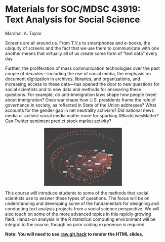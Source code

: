 Materials for SOC/MDSC 43919: Text Analysis for Social Science
================
Marshall A. Taylor

Screens are all around us. From T.V.s to smartphones and e-books, the ubiquity of screens and the fact that we use them to communicate with one another means that virtually all of us create some form of “text data” every day.

Further, the proliferation of mass communication technologies over the past couple of decades—including the rise of social media, the emphasis on document digitization in archives, libraries, and organizations, and increasing access to these data—has opened the door to new questions for social scientists and to new data and methods for answering these questions. For example, do anti-immigration laws shape how people tweet about immigration? Does war shape how U.S. presidents frame the role of governance in society, as reflected in State of the Union addresses? What accounts for the gender gap in net neutrality activism? Did national news media or activist social media matter more for sparking \#BlackLivesMatter? Can Twitter sentiment predict stock market activity?

<img src="soc43919.png" width="50%" style="display: block; margin: auto;" />

This course will introduce students to some of the methods that social scientists use to answer these types of questions. The focus will be on understanding and developing some of the fundamentals for designing and conducting text analysis projects from a social science perspective. We will also touch on some of the more advanced topics in this rapidly growing field. Hands-on analysis in the R statistical computing environment will be integral to the course, though no prior coding experience is required.

**Note: You will need to use [raw.git.hack](https://raw.githack.com/) to render the HTML slides.**
